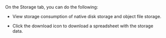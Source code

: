
On the Storage tab, you can do the following:

-   View storage consumption of native disk storage and object file storage.

-   Click the download icon to download a spreadsheet with the storage data.


